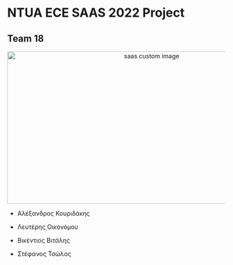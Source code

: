 # NTUA ECE SAAS 2022 Project
  
## Team 18

<p align="center">
  <img src="https://user-images.githubusercontent.com/62433719/173231595-c83f613f-e583-4546-9752-8001b7146c61.png" width="650" height="350" alt="saas custom image"/>
</p>

- Αλέξανδρος Κουριδάκης

- Λευτέρης Οικονόμου

- Βικέντιος Βιτάλης

- Στέφανος Τσώλος
